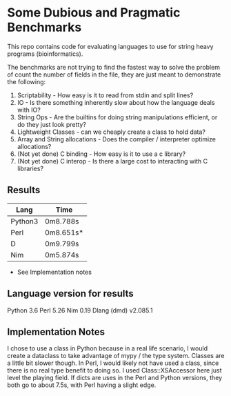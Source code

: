 # Some Dubious and Pragmatic Benchmarks

This repo contains code for evaluating languages to use for string heavy programs (bioinformatics).

The benchmarks are not trying to find the fastest way to solve the problem of count the number of fields in the file, they are just meant to demonstrate the following:

1. Scriptability - How easy is it to read from stdin and split lines?
2. IO - Is there something inherently slow about how the language deals with IO?
3. String Ops - Are the builtins for doing string manipulations efficient, or do they just look pretty?
4. Lightweight Classes - can we cheaply create a class to hold data?
5. Array and String allocations - Does the compiler / interpreter optimize allocations? 
6. (Not yet done) C binding - How easy is it to use a c library?
7. (Not yet done) C interop - Is there a large cost to interacting with C libraries?

## Results

Lang | Time
---|---
Python3 | 0m8.788s
Perl | 0m8.651s*
D | 0m9.799s
Nim | 0m5.874s

* See Implementation notes

## Language version for results

Python 3.6
Perl 5.26
Nim 0.19
Dlang (dmd) v2.085.1

## Implementation Notes

I chose to use a class in Python because in a real life scenario, I would create a dataclass to take advantage of mypy / the type system. Classes are a little bit slower though. In Perl, I would likely not have used a class, since there is no real type benefit to doing so. I used Class::XSAccessor here just level the playing field. If dicts are uses in the Perl and Python versions, they both go to about 7.5s, with Perl having a slight edge.
